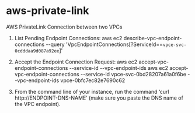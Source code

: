 # aws-private-link
AWS PrivateLink Connection between two VPCs

1. List Pending Endpoint Connections:
aws ec2 describe-vpc-endpoint-connections --query 'VpcEndpointConnections[?ServiceId==`vpce-svc-0cdddaa9d087a92ee`]'

2. Accept the Endpoint Connection Request:
aws ec2 accept-vpc-endpoint-connections --service-id <service-id> --vpc-endpoint-ids <endpoint-id>
aws ec2 accept-vpc-endpoint-connections --service-id vpce-svc-0bd28207a61a0f6be --vpc-endpoint-ids vpce-0bfc7ec82e7690c62


3. From the command line of your instance, run the command 
‘curl http://ENDPOINT-DNS-NAME’ (make sure you paste the DNS name of the VPC endpoint).
